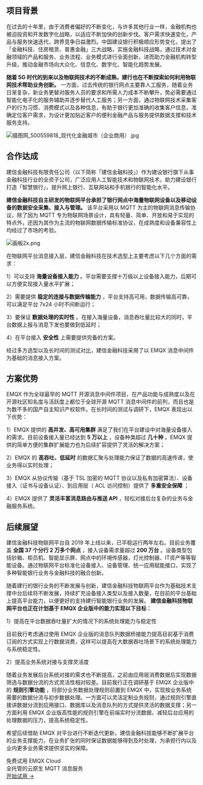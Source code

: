 ## 项目背景

在过去的十年里，由于消费者偏好的不断变化，与许多其他行业一样，金融机构也被迫投资和开发数字化战略，以适应不断加快的创新步伐。客户需求快速变化，产品与服务快速迭代，跨界竞争日益激烈。中国建设银行积极顺应形势变化，提出了「金融科技、住房租赁、普惠金融」三大战略，实施金融科技战略，通过技术对金融领域的产品和服务、业务流程、业务模式进行全面创新，进而助力金融机构转型升级，推动金融市场向大众化、信息化、数字化、智能化趋势发展。

**随着 5G 时代的到来以及物联网技术的不断成熟，建行也在不断探索如何利用物联网技术帮助业务创新。** 一方面，过去传统的银行网点主要靠人工服务，随着业务日渐复杂，新业务更替对服务人员的要求和所需人力成本不断攀升，势必需要通过智能化电子化的服务辅助并逐步替代人工服务；另一方面，通过物联网技术采集客户的行为习惯、消费模式以及各种信息，有助于银行更加准确的收集客户信息，准确定位客户需求，为设计更加贴近客户的便利金融产品与服务提供数据支撑和技术服务支持。

![摄图网_500559818_现代化金融城市（企业商用）.jpg](https://assets.emqx.com/images/92695348e84dbc7d84444a5b62322d68.jpg)
 


## 合作达成

建信金融科技有限责任公司（以下简称「建信金融科技」）作为建设银行旗下从事金融科技行业的全资子公司，广泛应用人工智能技术和物联网技术，助力建设银行打造「智慧银行」，提升网上银行、互联网站和手机银行的智能化水平。 

**建信金融科技自主研发的物联网平台承担了银行网点中海量物联网设备以及移动设备的数据安全采集、接入与管理。** 该平台采用以 MQTT 为主的物联网消息传输协议，除了因为 MQTT 专为物联网场景设计，具有轻量、简单、开放和易于实现的特点外，还因为其作为主流的物联网数据传输标准协议，在成熟度和设备兼容性上均经过了市场的考验。

![画板2x.png](https://assets.emqx.com/images/cb9e4b267395946143c477be44320f56.png)

在物联网平台消息接入层，建信金融科技在技术选型上主要考虑以下几个方面的需求：

1）可以支持 **海量设备接入能力** 。平台需要支撑十万级以上设备接入能力，后期可以方便实现接入量水平扩展；

2）需要提供 **稳定的连接与数据传输能力** ，平台支持高可用，数据传输高可靠，可以满足平台 7x24 小时不间断运行；

3）要保证 **数据处理的实时性** 。在接入海量设备，消息吞吐量比较大的同时，平台数据上报与消息下发也要做到低延时；

4）在平台接入 **安全性** 上需要提供完备的方案。

经过多方选型以及长时间的测试对比，建信金融科技采用了以 EMQX 消息中间件为基础的消息接入方案。



## 方案优势

EMQX 作为全球最早的 MQTT 开源消息中间件项目，在产品功能与成熟度以及在开源社区知名度与活跃度上都位于全球开源 MQTT 消息中间件的前列，而且也是为数不多的国产自主知识产权软件。在长时间的测试与调研下，EMQX 表现出以下优势：

1）EMQX 提供的 **高并发、高可用集群** 满足了我们在平台建设中对海量设备接入的需求。目前设备接入量已经达到 **5 万以上** ，设备种类超过 **几十种** 。EMQX 提供的简单方便的集群扩展能力也为后续扩容提供了灵活的解决方案；

2）EMQX 的 **高吞吐、低延时** 的数据汇聚与处理能力保证了数据的高速传递，使业务得以实时处理；

3）EMQX 从协议传输（基于 TSL 加密的 MQTT 协议以及私有加密算法）、设备接入（证书与设备认证）、到应用层（ ACL 访问控制）提供了 **多重安全保障** ；

4）EMQX 提供了 **灵活丰富消息路由与推送 API** ，轻松对接后台复杂的业务与金融服务系统。



## 后续展望 

建信金融科技物联网平台自 2019 年上线以来，已平稳运行两年左右。目前业务覆盖 **全国 37 个分行 2 万多个网点** ，接入设备需求量超过 **200 万台** 。设备类型包括钞箱、柜员机、智能显示屏、网点中的环境传感器，灯光控制器、IT资产等等智能设备。通过物联网平台标准化设备接入、设备管理、统一应用赋能接口，实现了多种智能银行业务与金融科技的融合创新。

随着建行的银行业务的不断发展与创新，建信金融科技物联网平台作为基础技术支撑中台后续将不断发展，持续扩充设备接入类型以及接入数量，在目前的平台基础上提高平台能力，以便更好的支持建行智能银行业务的发展。 **建信金融科技物联网平台也正在计划基于 EMQX 企业版中的能力实现以下目标：**  

1）提高在平台数据吞吐量扩大的情况下的系统处理能力与稳定性

目前我行考虑通过使用 EMQX 企业版的消息队列数据桥接能力提高目前基于消费订阅的方式实现上行数据消费，这样可以提高在大数据吞吐场景下的系统处理能力与系统稳定性。

2）提高业务系统对接与支撑灵活度

随着业务发展后台系统对接的需求也不断提高，之前由应用层消费数据后实现数据筛选与数据分流的方式灵活性相对较差。目前我行正在调研基于 EMQX 企业版中的 **规则引擎功能** ，将部分业务数据处理规则前置到 EMQX 中，实现按业务系统需要的数据分流与初步数据处理。一方面可以灵活定制业务规则，通过规则引擎直接讲数据分流到应用接口、数据库以及消息队列的方式提供灵活的数据支撑；另一方面利用 EMQX 企业版高性能的规则引擎在前端实时分流数据，减轻后台应用的处理数据的压力，提高系统稳定性。



希望后续借助 EMQX 对平台进行不断迭代更新，建信金融科技能够不断扩展平台的业务支撑能力，在业务扩张的同时保证数据能够得到及时处理，为承担行内以及业内更多业务需求提供坚实的保障。


<section class="promotion">
    <div>
        免费试用 EMQX Cloud
        <div class="is-size-14 is-text-normal has-text-weight-normal">全托管的云原生 MQTT 消息服务</div>
    </div>
    <a href="https://accounts-zh.emqx.com/signup?continue=https://cloud.emqx.com/console/deployments/0?oper=new" class="button is-gradient px-5">开始试用 →</a >
</section>
